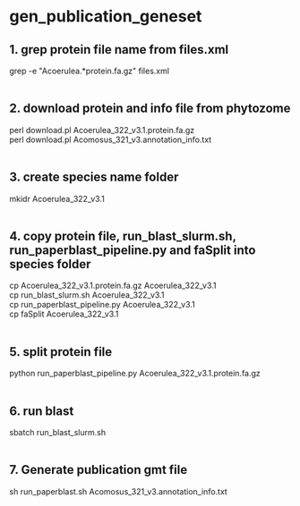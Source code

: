 # gen_publication_geneset


## 1. grep protein file name from files.xml <br>
grep -e "Acoerulea.*protein.fa.gz" files.xml <br> <br>

## 2. download protein and info file from phytozome <br>
perl download.pl Acoerulea_322_v3.1.protein.fa.gz <br>
perl download.pl Acomosus_321_v3.annotation_info.txt <br><br>

## 3. create species name folder <br>
mkidr Acoerulea_322_v3.1 <br><br>

## 4. copy protein file, run_blast_slurm.sh, run_paperblast_pipeline.py and faSplit into species folder <br>
cp Acoerulea_322_v3.1.protein.fa.gz Acoerulea_322_v3.1 <br>
cp run_blast_slurm.sh Acoerulea_322_v3.1 <br>
cp run_paperblast_pipeline.py Acoerulea_322_v3.1 <br>
cp faSplit Acoerulea_322_v3.1 <br><br>

## 5. split protein file <br>
python run_paperblast_pipeline.py Acoerulea_322_v3.1.protein.fa.gz <br><br>

## 6. run blast <br>
sbatch run_blast_slurm.sh <br><br>

## 7. Generate publication gmt file <br>
sh run_paperblast.sh Acomosus_321_v3.annotation_info.txt <br><br>
